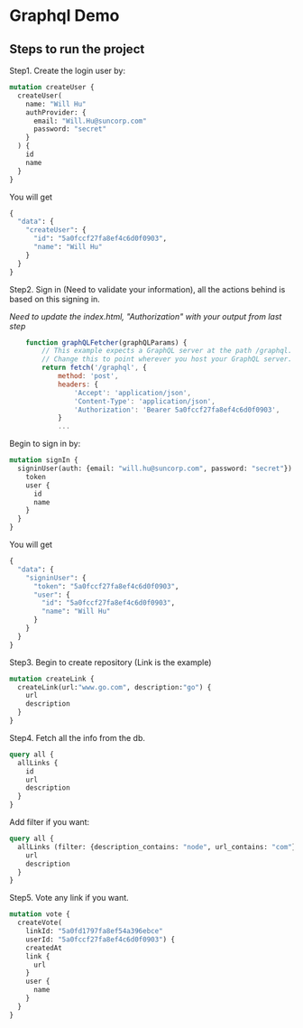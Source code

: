 # Graphql Demo

## Steps to run the project
Step1. Create the login user by:

```graphql
mutation createUser {
  createUser(
    name: "Will Hu"
    authProvider: {
      email: "Will.Hu@suncorp.com"
      password: "secret" 
    }
  ) {
    id
    name
  }
}
```
You will get
```graphql endpoint doc
{
  "data": {
    "createUser": {
      "id": "5a0fccf27fa8ef4c6d0f0903",
      "name": "Will Hu"
    }
  }
}

```

Step2. Sign in (Need to validate your information), all the actions behind is based on this signing in.

*Need to update the index.html, "Authorization" with your output from last step*
```javascript
    function graphQLFetcher(graphQLParams) {
        // This example expects a GraphQL server at the path /graphql.
        // Change this to point wherever you host your GraphQL server.
        return fetch('/graphql', {
            method: 'post',
            headers: {
                'Accept': 'application/json',
                'Content-Type': 'application/json',
                'Authorization': 'Bearer 5a0fccf27fa8ef4c6d0f0903',
            }
            ...
```

Begin to sign in by:
```graphql
mutation signIn {
  signinUser(auth: {email: "will.hu@suncorp.com", password: "secret"}) {
    token
    user {
      id
      name
    }
  }
}

```
You will get
```graphql endpoint doc
{
  "data": {
    "signinUser": {
      "token": "5a0fccf27fa8ef4c6d0f0903",
      "user": {
        "id": "5a0fccf27fa8ef4c6d0f0903",
        "name": "Will Hu"
      }
    }
  }
}
```

Step3. Begin to create repository (Link is the example)

```graphql
mutation createLink {
  createLink(url:"www.go.com", description:"go") {
    url
    description
  }
}

```

Step4. Fetch all the info from the db.
```graphql
query all {
  allLinks {
    id
    url
    description
  }
}
```

Add filter if you want:
```graphql
query all {
  allLinks (filter: {description_contains: "node", url_contains: "com"}) {
    url
    description
  }
}
```

Step5. Vote any link if you want.
```graphql
mutation vote {
  createVote(
    linkId: "5a0fd1797fa8ef54a396ebce"
    userId: "5a0fccf27fa8ef4c6d0f0903") {
    createdAt
    link {
      url
    }
    user {
      name
    }
  } 
}
```